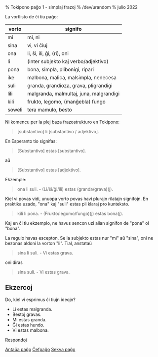 % Tokipono paĝo 1 - simplaj frazoj% /dev/urandom% julio 2022La vortlisto de ĉi tiu paĝo:| vorto | signifo                                ||-------|----------------------------------------|| mi    | mi, ni                                 || sina  | vi, vi ĉiuj                            || ona   | li, ŝi, ili, ĝi, (ri), oni             || li    | (inter subjekto kaj verbo/adjektivo)   || pona  | bona, simpla, plibonigi, ripari        || ike   | malbona, malica, malsimpla, nenecesa   || suli  | granda, grandioza, grava, pligrandigi  || lili  | malgranda, malmultaj, juna, malgrandigi|| kili  | frukto, legomo, (manĝebla) fungo       || soweli| tera mamulo, besto                     |Ni komencu per la plej baza frazostrukturo en Tokipono:> [substantivo] li [substantivo / adjektivo].En Esperanto tio signifas:> [Substantivo] estas [substantivo].aŭ > [Substantivo] estas [adjektivo].Ekzemple:> ona li suli. - (Li/ŝi/ĝi/ili) estas (granda/grava)(j).Kiel vi povas vidi, unuopa vorto povas havi plurajn rilatajn signifojn. Enpraktika uzado, "ona" kaj "suli" estas pli klaraj pro kunteksto.> kili li pona. - (Frukto/legomo/fungo)(j) estas bona(j).Kaj en ĉi tiu ekzemplo, ne havus sencon uzi alian signifon de "pona" ol "bona".La regulo havas escepton. Se la subjekto estas nur "mi" aŭ "sina", oni nebezonas aldoni la vorton "li". Tial, anstataŭ> sina li suli. - Vi estas grava.oni diras> sina suli. - Vi estas grava.## EkzercojDo, kiel vi esprimus ĉi tiujn ideojn?* Li estas malgranda.* Bestoj gravas.* Mi estas granda.* Ĝi estas hundo.* Vi estas malbona.[Respondoj](eo_answers.html#p1)[Antaŭa paĝo](eo_0.html) [Ĉefpaĝo](eo_index.html) [Sekva paĝo](eo_2.html)